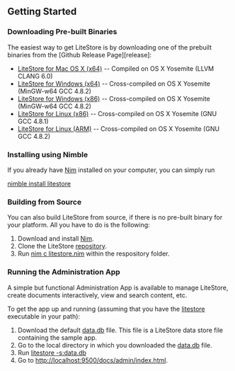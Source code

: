 ## Getting Started


### Downloading Pre-built Binaries

The easiest way to get LiteStore is by downloading one of the prebuilt binaries from the [Github Release Page][release]:

  * [LiteStore for Mac OS X (x64)](https://github.com/h3rald/litestore/releases/download/v1.0.0litestore_v1.0.0_macosx_x64.zip) -- Compiled on OS X Yosemite (LLVM CLANG 6.0)
  * [LiteStore for Windows (x64)](https://github.com/h3rald/litestore/releases/download/v1.0.0/litestore_v1.0.0_windows_x64.zip) -- Cross-compiled on OS X Yosemite (MinGW-w64 GCC 4.8.2)
  * [LiteStore for Windows (x86)](https://github.com/h3rald/litestore/releases/download/v1.0.0/litestore_v1.0.0_windows_x86.zip) -- Cross-compiled on OS X Yosemite (MinGW-w64 GCC 4.8.2)
  * [LiteStore for Linux (x86)](https://github.com/h3rald/litestore/releases/download/v1.0.0/litestore_v1.0.0_linux_x86.zip) -- Cross-compiled on OS X Yosemite (GNU GCC 4.8.1)
  * [LiteStore for Linux (ARM)](https://github.com/h3rald/litestore/releases/download/v1.0.0/litestore_v1.0.0_linux_arm.zip) -- Cross-compiled on OS X Yosemite (GNU GCC 4.8.2)

### Installing using Nimble

If you already have [Nim](http://nim-lang.org/) installed on your computer, you can simply run

[nimble install litestore](class:cmd)

### Building from Source

You can also build LiteStore from source, if there is no pre-built binary for your platform. All you have to do is the following:

1. Download and install [Nim](http://nim-lang.org/).
2. Clone the LiteStore [repository](https://github.com/h3rald/litestore).
4. Run [nim c litestore.nim](class:cmd) within the respository folder.

### Running the Administration App

A simple but functional Administration App is available to manage LiteStore, create documents interactively, view and search content, etc. 

To get the app up and running (assuming that you have the [litestore](class:cmd) executable in your path):

1. Download the default [data.db](https://github.com/h3rald/litestore/releases/download/v1.0.0/data.db) file. This file is a LiteStore data store file containing the sample app.
2. Go to the local directory in which you downloaded the [data.db](class:cmd) file.
3. Run [litestore -s:data.db](class:cmd)
4. Go to <http://localhost:9500/docs/admin/index.html>.